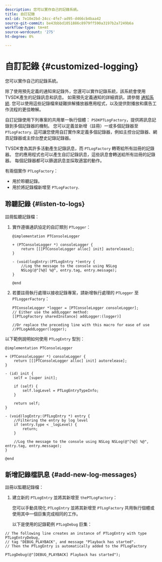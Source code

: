 ```yaml
---
description: 您可以實作自己的記錄系統。
title: 自訂記錄
exl-id: 7e10e2bd-24cc-4fe7-ad95-d466cb4baa42
source-git-commit: be43bbbd1051886c8979ff590a3197b2a7249b6a
workflow-type: tm+mt
source-wordcount: '275'
ht-degree: 0%

---
```


# 自訂記錄 {#customized-logging}

您可以實作自己的記錄系統。

除了使用預先定義的通知來記錄外，您還可以實作記錄系統，該系統會使用TVSDK產生的記錄訊息和訊息。 如需預先定義通知的詳細資訊，請參閱 [通知系統](../c-psdk-ios-1.4-notification-system/c-psdk-ios-1.4-notification-system.md). 您可以使用這些記錄檔來疑難排解播放器應用程式，以及提供對播放和廣告工作流程的更佳瞭解。

自訂記錄使用下列專案的共用單一執行個體： `PSDKPTLogFactory`，提供將訊息記錄到多個記錄器的機制。 您可以定義並新增（註冊）一或多個記錄器至 `PTLogFactory`. 這可讓您使用自訂實作來定義多個記錄器，例如主控台記錄器、網頁記錄器或主控台歷史記錄記錄器。

TVSDK會為其許多活動產生記錄訊息，而 `PTLogFactory` 轉寄給所有註冊的記錄器。 您的應用程式也可以產生自訂記錄訊息，這些訊息會轉送給所有註冊的記錄器。 每個記錄器都可以篩選訊息並採取適當的動作。

有兩個實作 `PTLogFactory`：

* 用於聆聽記錄。
* 用於將記錄檔新增至 `PTLogFactory`.

## 聆聽記錄 {#listen-to-logs}

註冊監聽記錄檔：
1. 實作遵循通訊協定的自訂類別 `PTLogger`：

   ```
   @implementation PTConsoleLogger 
   
   + (PTConsoleLogger *) consoleLogger { 
       return [[[PTConsoleLogger alloc] init] autorelease]; 
   } 
   
   - (void)logEntry:(PTLogEntry *)entry { 
       //Log the message to the console using NSLog  
       NSLog(@"[%@] %@", entry.tag, entry.message); 
   } 
   
   @end
   ```

1. 若要註冊執行處理以接收記錄專案，請新增執行處理的 `PTLogger` 至 `PTLoggerFactory`：

   ```
   PTConsoleLogger *logger = [PTConsoleLogger consoleLogger]; 
   // Either use the addLogger method: 
   [[PTLogFactory sharedInstance] addLogger:(logger)] 
   
   //Or replace the preceding line with this macro for ease of use 
   //PTLogAddLogger(logger); 
   ```

<!--<a id="example_3738B5A8B4C048D28695E62297CF39E3"></a>-->

以下範例說明如何使用 `PTLogEntry` 型別：

```
@implementation PTConsoleLogger 
 
+ (PTConsoleLogger *) consoleLogger { 
    return [[[PTConsoleLogger alloc] init] autorelease]; 
} 
 
- (id) init { 
    self = [super init]; 
 
    if (self) { 
        self.logLevel = PTLogEntryTypeInfo; 
    } 
 
    return self; 
} 
 
- (void)logEntry:(PTLogEntry *) entry { 
    //Filtering the entry by log level  
    if (entry.type < _logLevel) { 
        return; 
    } 
 
    //Log the message to the console using NSLog NSLog(@"[%@] %@", entry.tag, entry.message); 
} 
 
@end
```

## 新增記錄檔訊息 {#add-new-log-messages}

註冊以監聽記錄檔：
1. 建立新的 `PTLogEntry` 並將其新增至 `thePTLogFactory`：

   您可以手動具現化 `PTLogEntry` 並將其新增至 `PTLogFactory` 共用執行個體或使用其中一個巨集完成相同的工作。

   以下是使用的記錄範例 `PTLogDebug` 巨集：

<!--<a id="example_F014436E1686468F941F4EBD1A21B18E"></a>-->

```
// The following line creates an instance of PTLogEntry with type PTLogEntryDebug, 
// tag "DEBUG_PLAYBACK", and message "Playback has started". 
// Then the PTLogEntry is automatically added to the PTLogFactory  
 
PTLogDebug(@"[DEBUG_PLAYBACK] Playback has started");
```
